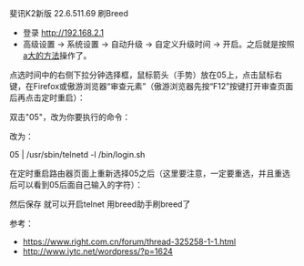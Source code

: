 斐讯K2新版 22.6.511.69 刷Breed

* 登录 http://192.168.2.1 
* 高级设置 -> 系统设置 -> 自动升级 -> 自定义升级时间 -> 开启。之后就是按照[a大的方法](http://www.iytc.net/wordpress/?p=1624)操作了。

点选时间中的右侧下拉分钟选择框，鼠标箭头（手势）放在05上，点击鼠标右键，在Firefox或傲游浏览器“审查元素”（傲游浏览器先按“F12”按键打开审查页面后再点击定时重启）：

双击"05"，改为你要执行的命令：

改为：

 05 | /usr/sbin/telnetd -l /bin/login.sh

在定时重启路由器页面上重新选择05之后（这里要注意，一定要重选，并且重选后可以看到05后面自己输入的字符）：

然后保存 就可以开启telnet 用breed助手刷breed了

参考：
* https://www.right.com.cn/forum/thread-325258-1-1.html
* http://www.iytc.net/wordpress/?p=1624

